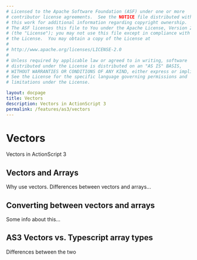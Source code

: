 ```yaml
---
# Licensed to the Apache Software Foundation (ASF) under one or more
# contributor license agreements.  See the NOTICE file distributed with
# this work for additional information regarding copyright ownership.
# The ASF licenses this file to You under the Apache License, Version 2.0
# (the "License"); you may not use this file except in compliance with
# the License.  You may obtain a copy of the License at
# 
# http://www.apache.org/licenses/LICENSE-2.0
# 
# Unless required by applicable law or agreed to in writing, software
# distributed under the License is distributed on an "AS IS" BASIS,
# WITHOUT WARRANTIES OR CONDITIONS OF ANY KIND, either express or implied.
# See the License for the specific language governing permissions and
# limitations under the License.

layout: docpage
title: Vectors
description: Vectors in ActionScript 3
permalink: /features/as3/vectors
---
```


# Vectors

Vectors in ActionScript 3

## Vectors and Arrays
Why use vectors. Differences between vectors and arrays...

## Converting between vectors and arrays
Some info about this...

## AS3 Vectors vs. Typescript array types
Differences between the two

